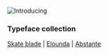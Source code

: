 
![Introducing](https://github.com/silverblurtype/silverblurtype/assets/163983174/abf0e1a5-d165-4e39-905c-e22016bf969a)

### Typeface collection 
[Skate blade](https://github.com/silverblurtype/skateblade) | [Elounda](https://github.com/silverblurtype/elounda) | [Abstante](https://github.com/silverblurtype/abstante)



<!--
**silverblurtype/silverblurtype** is a ✨ _special_ ✨ repository because its `README.md` (this file) appears on your GitHub profile.

Here are some ideas to get you started:

- 🔭 I’m currently working on ...
- 🌱 I’m currently learning ...
- 👯 I’m looking to collaborate on ...
- 🤔 I’m looking for help with ...
- 💬 Ask me about ...
- 📫 How to reach me: ...
- 😄 Pronouns: ...
- ⚡ Fun fact: ...
-->
